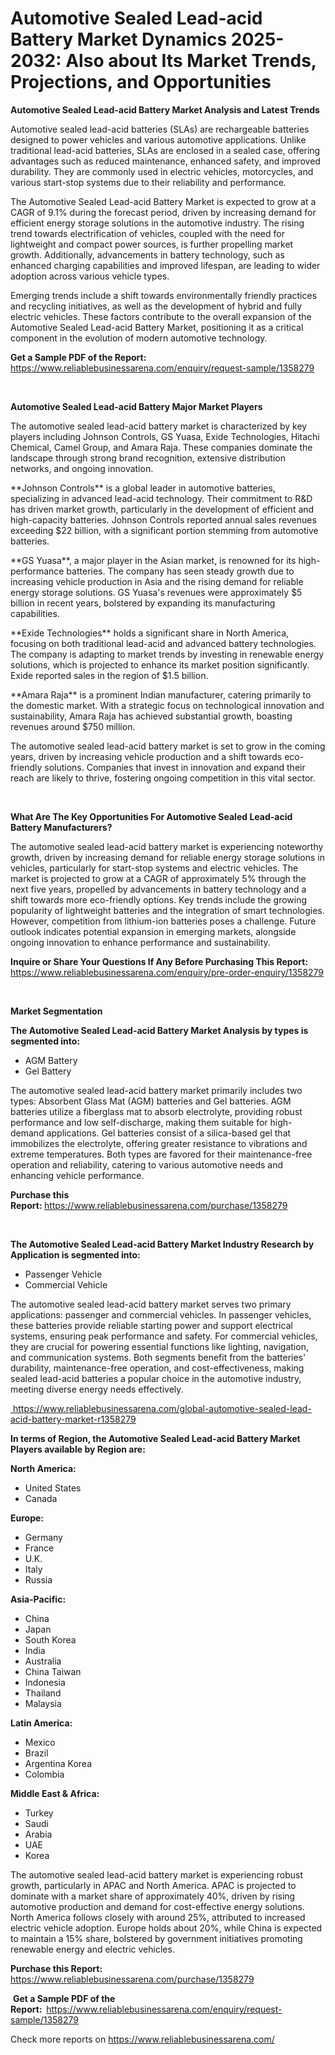 <p><h1>Automotive Sealed Lead-acid Battery Market Dynamics 2025-2032: Also about Its Market Trends, Projections, and Opportunities</h1></p><p><strong>Automotive Sealed Lead-acid Battery Market Analysis and Latest Trends</strong></p>
<p><p>Automotive sealed lead-acid batteries (SLAs) are rechargeable batteries designed to power vehicles and various automotive applications. Unlike traditional lead-acid batteries, SLAs are enclosed in a sealed case, offering advantages such as reduced maintenance, enhanced safety, and improved durability. They are commonly used in electric vehicles, motorcycles, and various start-stop systems due to their reliability and performance.</p><p>The Automotive Sealed Lead-acid Battery Market is expected to grow at a CAGR of 9.1% during the forecast period, driven by increasing demand for efficient energy storage solutions in the automotive industry. The rising trend towards electrification of vehicles, coupled with the need for lightweight and compact power sources, is further propelling market growth. Additionally, advancements in battery technology, such as enhanced charging capabilities and improved lifespan, are leading to wider adoption across various vehicle types.</p><p>Emerging trends include a shift towards environmentally friendly practices and recycling initiatives, as well as the development of hybrid and fully electric vehicles. These factors contribute to the overall expansion of the Automotive Sealed Lead-acid Battery Market, positioning it as a critical component in the evolution of modern automotive technology.</p></p>
<p><strong>Get a Sample PDF of the Report:&nbsp;</strong> <a href="https://www.reliablebusinessarena.com/enquiry/request-sample/1358279?utm_campaign=3531&utm_medium=2&utm_source=Github&utm_content=ia&utm_term=30032025&utm_id=automotive-sealed-lead-acid-battery">https://www.reliablebusinessarena.com/enquiry/request-sample/1358279</a></p>
<p>&nbsp;</p>
<p><strong>Automotive Sealed Lead-acid Battery Major Market Players</strong></p>
<p><p>The automotive sealed lead-acid battery market is characterized by key players including Johnson Controls, GS Yuasa, Exide Technologies, Hitachi Chemical, Camel Group, and Amara Raja. These companies dominate the landscape through strong brand recognition, extensive distribution networks, and ongoing innovation.</p><p>**Johnson Controls** is a global leader in automotive batteries, specializing in advanced lead-acid technology. Their commitment to R&D has driven market growth, particularly in the development of efficient and high-capacity batteries. Johnson Controls reported annual sales revenues exceeding $22 billion, with a significant portion stemming from automotive batteries.</p><p>**GS Yuasa**, a major player in the Asian market, is renowned for its high-performance batteries. The company has seen steady growth due to increasing vehicle production in Asia and the rising demand for reliable energy storage solutions. GS Yuasa's revenues were approximately $5 billion in recent years, bolstered by expanding its manufacturing capabilities.</p><p>**Exide Technologies** holds a significant share in North America, focusing on both traditional lead-acid and advanced battery technologies. The company is adapting to market trends by investing in renewable energy solutions, which is projected to enhance its market position significantly. Exide reported sales in the region of $1.5 billion.</p><p>**Amara Raja** is a prominent Indian manufacturer, catering primarily to the domestic market. With a strategic focus on technological innovation and sustainability, Amara Raja has achieved substantial growth, boasting revenues around $750 million.</p><p>The automotive sealed lead-acid battery market is set to grow in the coming years, driven by increasing vehicle production and a shift towards eco-friendly solutions. Companies that invest in innovation and expand their reach are likely to thrive, fostering ongoing competition in this vital sector.</p></p>
<p>&nbsp;</p>
<p><strong>What Are The Key Opportunities For Automotive Sealed Lead-acid Battery Manufacturers?</strong></p>
<p><p>The automotive sealed lead-acid battery market is experiencing noteworthy growth, driven by increasing demand for reliable energy storage solutions in vehicles, particularly for start-stop systems and electric vehicles. The market is projected to grow at a CAGR of approximately 5% through the next five years, propelled by advancements in battery technology and a shift towards more eco-friendly options. Key trends include the growing popularity of lightweight batteries and the integration of smart technologies. However, competition from lithium-ion batteries poses a challenge. Future outlook indicates potential expansion in emerging markets, alongside ongoing innovation to enhance performance and sustainability.</p></p>
<p><strong>Inquire or Share Your Questions If Any Before Purchasing This Report:</strong> <a href="https://www.reliablebusinessarena.com/enquiry/pre-order-enquiry/1358279?utm_campaign=3531&utm_medium=2&utm_source=Github&utm_content=ia&utm_term=30032025&utm_id=automotive-sealed-lead-acid-battery">https://www.reliablebusinessarena.com/enquiry/pre-order-enquiry/1358279</a></p>
<p>&nbsp;</p>
<p><strong>Market Segmentation</strong></p>
<p><strong>The Automotive Sealed Lead-acid Battery Market Analysis by types is segmented into:</strong></p>
<p><ul><li>AGM Battery</li><li>Gel Battery</li></ul></p>
<p><p>The automotive sealed lead-acid battery market primarily includes two types: Absorbent Glass Mat (AGM) batteries and Gel batteries. AGM batteries utilize a fiberglass mat to absorb electrolyte, providing robust performance and low self-discharge, making them suitable for high-demand applications. Gel batteries consist of a silica-based gel that immobilizes the electrolyte, offering greater resistance to vibrations and extreme temperatures. Both types are favored for their maintenance-free operation and reliability, catering to various automotive needs and enhancing vehicle performance.</p></p>
<p><strong>Purchase this Report:&nbsp;</strong><a href="https://www.reliablebusinessarena.com/purchase/1358279?utm_campaign=3531&utm_medium=2&utm_source=Github&utm_content=ia&utm_term=30032025&utm_id=automotive-sealed-lead-acid-battery">https://www.reliablebusinessarena.com/purchase/1358279</a></p>
<p>&nbsp;</p>
<p><strong>The Automotive Sealed Lead-acid Battery Market Industry Research by Application is segmented into:</strong></p>
<p><ul><li>Passenger Vehicle</li><li>Commercial Vehicle</li></ul></p>
<p><p>The automotive sealed lead-acid battery market serves two primary applications: passenger and commercial vehicles. In passenger vehicles, these batteries provide reliable starting power and support electrical systems, ensuring peak performance and safety. For commercial vehicles, they are crucial for powering essential functions like lighting, navigation, and communication systems. Both segments benefit from the batteries' durability, maintenance-free operation, and cost-effectiveness, making sealed lead-acid batteries a popular choice in the automotive industry, meeting diverse energy needs effectively.</p></p>
<p><a href="https://www.reliablebusinessarena.com/global-automotive-sealed-lead-acid-battery-market-r1358279?utm_campaign=3531&utm_medium=2&utm_source=Github&utm_content=ia&utm_term=30032025&utm_id=automotive-sealed-lead-acid-battery">&nbsp;https://www.reliablebusinessarena.com/global-automotive-sealed-lead-acid-battery-market-r1358279</a></p>
<p><strong>In terms of Region, the Automotive Sealed Lead-acid Battery Market Players available by Region are:</strong></p>
<p>
    <p> <strong> North America: </strong>
        <ul>
            <li>United States</li>
            <li>Canada</li>
        </ul>
        </p> 
    <p> <strong> Europe: </strong>
        <ul>
            <li>Germany</li>
            <li>France</li>
            <li>U.K.</li>
            <li>Italy</li>
            <li>Russia</li>
        </ul>
        </p> 
    <p> <strong> Asia-Pacific: </strong>
        <ul>
            <li>China</li>
            <li>Japan</li>
            <li>South Korea</li>
            <li>India</li>
            <li>Australia</li>
            <li>China Taiwan</li>
            <li>Indonesia</li>
            <li>Thailand</li>
            <li>Malaysia</li>
        </ul>
        </p> 
    <p> <strong> Latin America: </strong>
        <ul>
            <li>Mexico</li>
            <li>Brazil</li>
            <li>Argentina Korea</li>
            <li>Colombia</li>
        </ul>
        </p> 
    <p> <strong> Middle East & Africa: </strong>
        <ul>
            <li>Turkey</li>
            <li>Saudi</li>
            <li>Arabia</li>
            <li>UAE</li>
            <li>Korea</li>
        </ul>
    </p>
    </p>
<p><p>The automotive sealed lead-acid battery market is experiencing robust growth, particularly in APAC and North America. APAC is projected to dominate with a market share of approximately 40%, driven by rising automotive production and demand for cost-effective energy solutions. North America follows closely with around 25%, attributed to increased electric vehicle adoption. Europe holds about 20%, while China is expected to maintain a 15% share, bolstered by government initiatives promoting renewable energy and electric vehicles. </p></p>
<p><strong>Purchase this Report: </strong><a href="https://www.reliablebusinessarena.com/purchase/1358279?utm_campaign=3531&utm_medium=2&utm_source=Github&utm_content=ia&utm_term=30032025&utm_id=automotive-sealed-lead-acid-battery">https://www.reliablebusinessarena.com/purchase/1358279</a></p>
<p>&nbsp;<strong>Get a Sample PDF of the Report:&nbsp;&nbsp;</strong><a href="https://www.reliablebusinessarena.com/enquiry/request-sample/1358279?utm_campaign=3531&utm_medium=2&utm_source=Github&utm_content=ia&utm_term=30032025&utm_id=automotive-sealed-lead-acid-battery">https://www.reliablebusinessarena.com/enquiry/request-sample/1358279</a></p>
<p><strong></strong></p>
<p>Check more reports on <a href="https://www.reliablebusinessarena.com/?utm_campaign=3531&utm_medium=2&utm_source=Github&utm_content=ia&utm_term=30032025&utm_id=automotive-sealed-lead-acid-battery">https://www.reliablebusinessarena.com/</a></p>